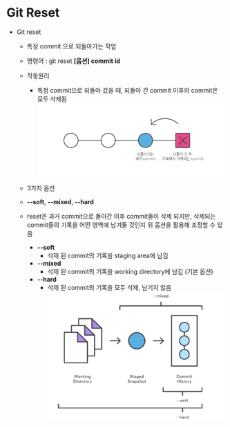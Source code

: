 # Git Reset

- Git reset
    - 특정 commit 으로 되돌아가는 작업
    - 명령어 : git reset **[옵션] commit id**
    - 작동원리
        - 특정 commit으로 되돌아 갔을 때, 되돌아 간 commit 이후의 commit은 모두 삭제됨
        ![alt text](img/gitreset.png)

    - 3가지 옵션
    - **--soft**, **--mixed**, **--hard**
    - reset은 과거 commit으로 돌아간 이후 commit들이 삭제 되지만, 삭제되는 commit들의 기록을 어떤 영역에 남겨둘 것인지 위 옵션을 활용해 조정할 수 있음
        - **--soft**
            - 삭제 된 commit의 기록을 staging area에 남김
        - **--mixed**
            - 삭제 된 commit의 기록을 working directory에 남김 (기본 옵션)
        - **--hard**
            - 삭제 된 commit의 기록을 모두 삭제, 남기지 않음
            ![alt text](img/resetoption.png)

    